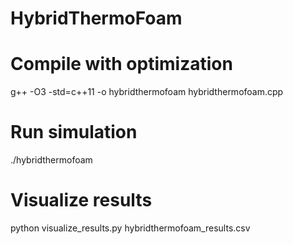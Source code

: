 # HybridThermoFoam
# Compile with optimization
g++ -O3 -std=c++11 -o hybridthermofoam hybridthermofoam.cpp

# Run simulation
./hybridthermofoam

# Visualize results
python visualize_results.py hybridthermofoam_results.csv
